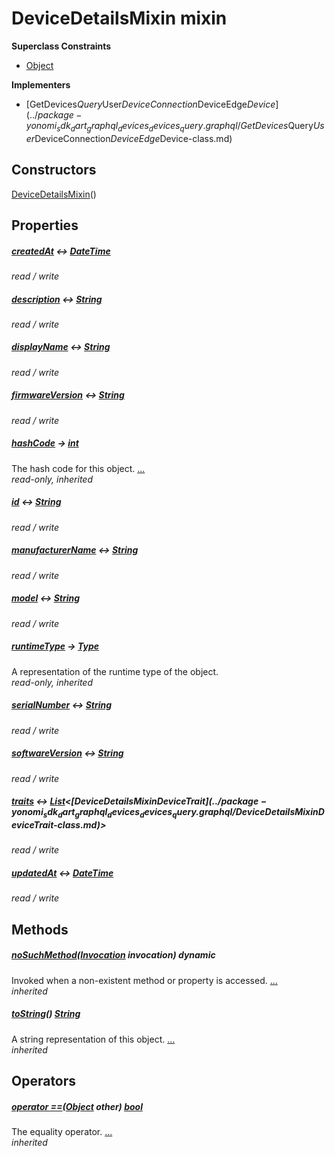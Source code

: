 


# DeviceDetailsMixin mixin











**Superclass Constraints**

- [Object](https://api.dart.dev/stable/2.12.3/dart-core/Object-class.html)




**Implementers**

- [GetDevices$Query$User$DeviceConnection$DeviceEdge$Device](../package-yonomi_sdk_dart_graphql_devices_devices_query.graphql/GetDevices$Query$User$DeviceConnection$DeviceEdge$Device-class.md)


## Constructors

[DeviceDetailsMixin](../package-yonomi_sdk_dart_graphql_devices_devices_query.graphql/DeviceDetailsMixin/DeviceDetailsMixin.md)()

    


## Properties

##### [createdAt](../package-yonomi_sdk_dart_graphql_devices_devices_query.graphql/DeviceDetailsMixin/createdAt.md) &#8596; [DateTime](https://api.dart.dev/stable/2.12.3/dart-core/DateTime-class.html)



   
_read / write_



##### [description](../package-yonomi_sdk_dart_graphql_devices_devices_query.graphql/DeviceDetailsMixin/description.md) &#8596; [String](https://api.dart.dev/stable/2.12.3/dart-core/String-class.html)



   
_read / write_



##### [displayName](../package-yonomi_sdk_dart_graphql_devices_devices_query.graphql/DeviceDetailsMixin/displayName.md) &#8596; [String](https://api.dart.dev/stable/2.12.3/dart-core/String-class.html)



   
_read / write_



##### [firmwareVersion](../package-yonomi_sdk_dart_graphql_devices_devices_query.graphql/DeviceDetailsMixin/firmwareVersion.md) &#8596; [String](https://api.dart.dev/stable/2.12.3/dart-core/String-class.html)



   
_read / write_



##### [hashCode](https://api.dart.dev/stable/2.12.3/dart-core/Object/hashCode.html) &#8594; [int](https://api.dart.dev/stable/2.12.3/dart-core/int-class.html)



The hash code for this object. [...](https://api.dart.dev/stable/2.12.3/dart-core/Object/hashCode.html)  
_read-only, inherited_



##### [id](../package-yonomi_sdk_dart_graphql_devices_devices_query.graphql/DeviceDetailsMixin/id.md) &#8596; [String](https://api.dart.dev/stable/2.12.3/dart-core/String-class.html)



   
_read / write_



##### [manufacturerName](../package-yonomi_sdk_dart_graphql_devices_devices_query.graphql/DeviceDetailsMixin/manufacturerName.md) &#8596; [String](https://api.dart.dev/stable/2.12.3/dart-core/String-class.html)



   
_read / write_



##### [model](../package-yonomi_sdk_dart_graphql_devices_devices_query.graphql/DeviceDetailsMixin/model.md) &#8596; [String](https://api.dart.dev/stable/2.12.3/dart-core/String-class.html)



   
_read / write_



##### [runtimeType](https://api.dart.dev/stable/2.12.3/dart-core/Object/runtimeType.html) &#8594; [Type](https://api.dart.dev/stable/2.12.3/dart-core/Type-class.html)



A representation of the runtime type of the object.   
_read-only, inherited_



##### [serialNumber](../package-yonomi_sdk_dart_graphql_devices_devices_query.graphql/DeviceDetailsMixin/serialNumber.md) &#8596; [String](https://api.dart.dev/stable/2.12.3/dart-core/String-class.html)



   
_read / write_



##### [softwareVersion](../package-yonomi_sdk_dart_graphql_devices_devices_query.graphql/DeviceDetailsMixin/softwareVersion.md) &#8596; [String](https://api.dart.dev/stable/2.12.3/dart-core/String-class.html)



   
_read / write_



##### [traits](../package-yonomi_sdk_dart_graphql_devices_devices_query.graphql/DeviceDetailsMixin/traits.md) &#8596; [List](https://api.dart.dev/stable/2.12.3/dart-core/List-class.html)&lt;[DeviceDetailsMixin$DeviceTrait](../package-yonomi_sdk_dart_graphql_devices_devices_query.graphql/DeviceDetailsMixin$DeviceTrait-class.md)>



   
_read / write_



##### [updatedAt](../package-yonomi_sdk_dart_graphql_devices_devices_query.graphql/DeviceDetailsMixin/updatedAt.md) &#8596; [DateTime](https://api.dart.dev/stable/2.12.3/dart-core/DateTime-class.html)



   
_read / write_




## Methods

##### [noSuchMethod](https://api.dart.dev/stable/2.12.3/dart-core/Object/noSuchMethod.html)([Invocation](https://api.dart.dev/stable/2.12.3/dart-core/Invocation-class.html) invocation) dynamic



Invoked when a non-existent method or property is accessed. [...](https://api.dart.dev/stable/2.12.3/dart-core/Object/noSuchMethod.html)  
_inherited_



##### [toString](https://api.dart.dev/stable/2.12.3/dart-core/Object/toString.html)() [String](https://api.dart.dev/stable/2.12.3/dart-core/String-class.html)



A string representation of this object. [...](https://api.dart.dev/stable/2.12.3/dart-core/Object/toString.html)  
_inherited_




## Operators

##### [operator ==](https://api.dart.dev/stable/2.12.3/dart-core/Object/operator_equals.html)([Object](https://api.dart.dev/stable/2.12.3/dart-core/Object-class.html) other) [bool](https://api.dart.dev/stable/2.12.3/dart-core/bool-class.html)



The equality operator. [...](https://api.dart.dev/stable/2.12.3/dart-core/Object/operator_equals.html)  
_inherited_











